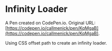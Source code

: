 # Infinity Loader

A Pen created on CodePen.io. Original URL: [https://codepen.io/callmenick/pen/KqMgaB](https://codepen.io/callmenick/pen/KqMgaB).

Using CSS offset path to create an infinity loader.